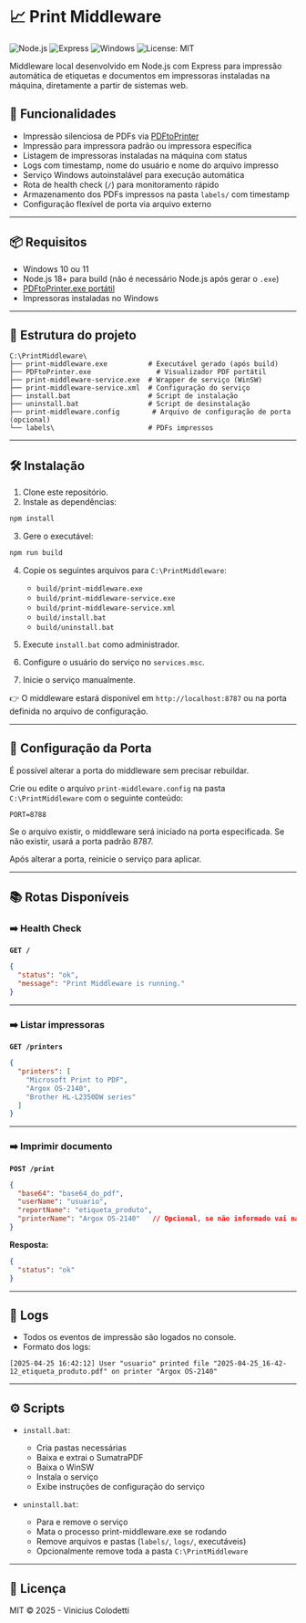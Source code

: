 # 📈 Print Middleware

![Node.js](https://img.shields.io/badge/Node.js-18.x-brightgreen)
![Express](https://img.shields.io/badge/Express.js-Framework-lightgrey)
![Windows](https://img.shields.io/badge/Windows-Service-blue)
![License: MIT](https://img.shields.io/badge/License-MIT-yellow.svg)

Middleware local desenvolvido em Node.js com Express para impressão automática de etiquetas e documentos em impressoras instaladas na máquina, diretamente a partir de sistemas web.

## 🚀 Funcionalidades

- Impressão silenciosa de PDFs via [PDFtoPrinter](https://github.com/emendelson/pdftoprinter)
- Impressão para impressora padrão ou impressora específica
- Listagem de impressoras instaladas na máquina com status
- Logs com timestamp, nome do usuário e nome do arquivo impresso
- Serviço Windows autoinstalável para execução automática
- Rota de health check (`/`) para monitoramento rápido
- Armazenamento dos PDFs impressos na pasta `labels/` com timestamp
- Configuração flexível de porta via arquivo externo

---

## 📦 Requisitos

- Windows 10 ou 11
- Node.js 18+ para build (não é necessário Node.js após gerar o `.exe`)
- [PDFtoPrinter.exe portátil](https://github.com/emendelson/pdftoprinter)
- Impressoras instaladas no Windows

---

## 📂 Estrutura do projeto

```
C:\PrintMiddleware\
├── print-middleware.exe          # Executável gerado (após build)
├── PDFtoPrinter.exe                # Visualizador PDF portátil
├── print-middleware-service.exe  # Wrapper de serviço (WinSW)
├── print-middleware-service.xml  # Configuração do serviço
├── install.bat                   # Script de instalação
├── uninstall.bat                 # Script de desinstalação
├── print-middleware.config        # Arquivo de configuração de porta (opcional)
└── labels\                       # PDFs impressos
```

---

## 🛠️ Instalação

1. Clone este repositório.
2. Instale as dependências:

```bash
npm install
```

3. Gere o executável:

```bash
npm run build
```

4. Copie os seguintes arquivos para `C:\PrintMiddleware`:
   - `build/print-middleware.exe`
   - `build/print-middleware-service.exe`
   - `build/print-middleware-service.xml`
   - `build/install.bat`
   - `build/uninstall.bat`

5. Execute `install.bat` como administrador.
6. Configure o usuário do serviço no `services.msc`.
7. Inicie o serviço manualmente.

👉 O middleware estará disponível em `http://localhost:8787` ou na porta definida no arquivo de configuração.

---

## 📢 Configuração da Porta

É possível alterar a porta do middleware sem precisar rebuildar.

Crie ou edite o arquivo `print-middleware.config` na pasta `C:\PrintMiddleware` com o seguinte conteúdo:

```
PORT=8788
```

Se o arquivo existir, o middleware será iniciado na porta especificada.
Se não existir, usará a porta padrão 8787.

Após alterar a porta, reinicie o serviço para aplicar.

---

## 📚 Rotas Disponíveis

### ➡️ Health Check

**`GET /`**

```json
{
  "status": "ok",
  "message": "Print Middleware is running."
}
```

---

### ➡️ Listar impressoras

**`GET /printers`**

```json
{
  "printers": [
    "Microsoft Print to PDF",
    "Argox OS-2140",
    "Brother HL-L2350DW series"
  ]
}
```

---

### ➡️ Imprimir documento

**`POST /print`**

```json
{
  "base64": "base64_do_pdf",
  "userName": "usuario",
  "reportName": "etiqueta_produto",
  "printerName": "Argox OS-2140"   // Opcional, se não informado vai na impressora padrão
}
```

**Resposta:**

```json
{
  "status": "ok"
}
```

---

## 📅 Logs

- Todos os eventos de impressão são logados no console.
- Formato dos logs:

```
[2025-04-25 16:42:12] User "usuario" printed file "2025-04-25_16-42-12_etiqueta_produto.pdf" on printer "Argox OS-2140"
```

---

## ⚙️ Scripts

- `install.bat`:
  - Cria pastas necessárias
  - Baixa e extrai o SumatraPDF
  - Baixa o WinSW
  - Instala o serviço
  - Exibe instruções de configuração do serviço

- `uninstall.bat`:
  - Para e remove o serviço
  - Mata o processo print-middleware.exe se rodando
  - Remove arquivos e pastas (`labels/`, `logs/`, executáveis)
  - Opcionalmente remove toda a pasta `C:\PrintMiddleware`

---

## 📜 Licença

MIT © 2025 - Vinicius Colodetti